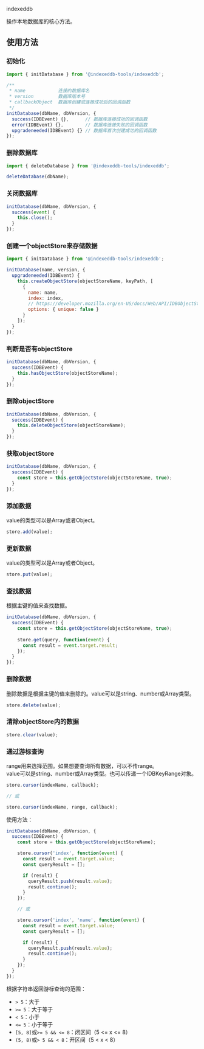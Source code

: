 indexeddb

操作本地数据库的核心方法。

## 使用方法

### 初始化

```javascript
import { initDatabase } from '@indexeddb-tools/indexeddb';

/**
 * name            连接的数据库名
 * version         数据库版本号
 * callbackObject  数据库创建或连接成功后的回调函数
 */
initDatabase(dbName, dbVersion, {
  success(IDBEvent) {},      // 数据库连接成功的回调函数
  error(IDBEvent) {},        // 数据库连接失败的回调函数
  upgradeneeded(IDBEvent) {} // 数据库首次创建成功的回调函数
});
```

### 删除数据库

```javascript
import { deleteDatabase } from '@indexeddb-tools/indexeddb';

deleteDatabase(dbName);
```

### 关闭数据库

```javascript
initDatabase(dbName, dbVersion, {
  success(event) {
    this.close();
  }
});
```

### 创建一个objectStore来存储数据

```javascript
import { initDatabase } from '@indexeddb-tools/indexeddb';

initDatabase(name, version, {
  upgradeneeded(IDBEvent) {
    this.createObjectStore(objectStoreName, keyPath, [
      {
        name: name,
        index: index,
        // https://developer.mozilla.org/en-US/docs/Web/API/IDBObjectStore/createIndex
        options: { unique: false }
      }
    ]);
  }
});
```

### 判断是否有objectStore

```javascript
initDatabase(dbName, dbVersion, {
  success(IDBEvent) {
    this.hasObjectStore(objectStoreName);
  }
});
```

### 删除objectStore

```javascript
initDatabase(dbName, dbVersion, {
  success(IDBEvent) {
    this.deleteObjectStore(objectStoreName);
  }
});
```

### 获取objectStore

```javascript
initDatabase(dbName, dbVersion, {
  success(IDBEvent) {
    const store = this.getObjectStore(objectStoreName, true);
  }
});
```

### 添加数据

value的类型可以是Array或者Object。

```javascript
store.add(value);
```

### 更新数据

value的类型可以是Array或者Object。

```javascript
store.put(value);
```

### 查找数据

根据主键的值来查找数据。

```javascript
initDatabase(dbName, dbVersion, {
  success(IDBEvent) {
    const store = this.getObjectStore(objectStoreName, true);
    
    store.get(query, function(event) {
      const result = event.target.result;
    });
  }
});
```

### 删除数据

删除数据是根据主键的值来删除的。value可以是string、number或Array类型。

```javascript
store.delete(value);
```

### 清除objectStore内的数据

```javascript
store.clear(value);
```

### 通过游标查询

range用来选择范围。如果想要查询所有数据，可以不传range。   
value可以是string、number或Array类型。也可以传递一个IDBKeyRange对象。

```javascript
store.cursor(indexName, callback);

// 或

store.cursor(indexName, range, callback);
```

使用方法：

```javascript
initDatabase(dbName, dbVersion, {
  success(IDBEvent) {
    const store = this.getObjectStore(objectStoreName);

    store.cursor('index', function(event) {
      const result = event.target.value;
      const queryResult = [];

      if (result) {
        queryResult.push(result.value);
        result.continue();
      }
    });

    // 或

    store.cursor('index', 'name', function(event) {
      const result = event.target.value;
      const queryResult = [];

      if (result) {
        queryResult.push(result.value);
        result.continue();
      }
    });
  }
});
```

根据字符串返回游标查询的范围：

* `> 5`：大于
* `>= 5`：大于等于
* `< 5`：小于
* `<= 5`：小于等于
* `[5, 8]`或`>= 5 && <= 8`：闭区间（5 <= x <= 8）
* `(5, 8)`或`> 5 && < 8`：开区间（5 < x < 8）